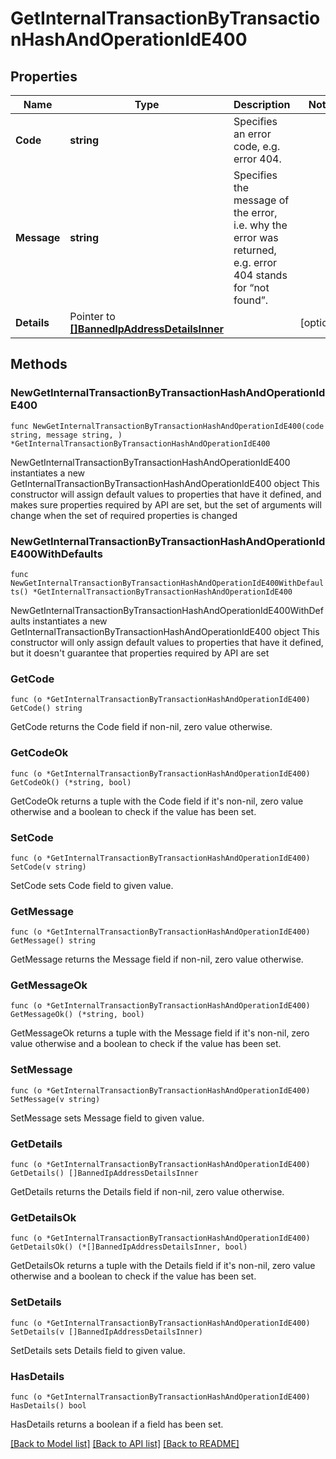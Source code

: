# GetInternalTransactionByTransactionHashAndOperationIdE400

## Properties

Name | Type | Description | Notes
------------ | ------------- | ------------- | -------------
**Code** | **string** | Specifies an error code, e.g. error 404. | 
**Message** | **string** | Specifies the message of the error, i.e. why the error was returned, e.g. error 404 stands for “not found”. | 
**Details** | Pointer to [**[]BannedIpAddressDetailsInner**](BannedIpAddressDetailsInner.md) |  | [optional] 

## Methods

### NewGetInternalTransactionByTransactionHashAndOperationIdE400

`func NewGetInternalTransactionByTransactionHashAndOperationIdE400(code string, message string, ) *GetInternalTransactionByTransactionHashAndOperationIdE400`

NewGetInternalTransactionByTransactionHashAndOperationIdE400 instantiates a new GetInternalTransactionByTransactionHashAndOperationIdE400 object
This constructor will assign default values to properties that have it defined,
and makes sure properties required by API are set, but the set of arguments
will change when the set of required properties is changed

### NewGetInternalTransactionByTransactionHashAndOperationIdE400WithDefaults

`func NewGetInternalTransactionByTransactionHashAndOperationIdE400WithDefaults() *GetInternalTransactionByTransactionHashAndOperationIdE400`

NewGetInternalTransactionByTransactionHashAndOperationIdE400WithDefaults instantiates a new GetInternalTransactionByTransactionHashAndOperationIdE400 object
This constructor will only assign default values to properties that have it defined,
but it doesn't guarantee that properties required by API are set

### GetCode

`func (o *GetInternalTransactionByTransactionHashAndOperationIdE400) GetCode() string`

GetCode returns the Code field if non-nil, zero value otherwise.

### GetCodeOk

`func (o *GetInternalTransactionByTransactionHashAndOperationIdE400) GetCodeOk() (*string, bool)`

GetCodeOk returns a tuple with the Code field if it's non-nil, zero value otherwise
and a boolean to check if the value has been set.

### SetCode

`func (o *GetInternalTransactionByTransactionHashAndOperationIdE400) SetCode(v string)`

SetCode sets Code field to given value.


### GetMessage

`func (o *GetInternalTransactionByTransactionHashAndOperationIdE400) GetMessage() string`

GetMessage returns the Message field if non-nil, zero value otherwise.

### GetMessageOk

`func (o *GetInternalTransactionByTransactionHashAndOperationIdE400) GetMessageOk() (*string, bool)`

GetMessageOk returns a tuple with the Message field if it's non-nil, zero value otherwise
and a boolean to check if the value has been set.

### SetMessage

`func (o *GetInternalTransactionByTransactionHashAndOperationIdE400) SetMessage(v string)`

SetMessage sets Message field to given value.


### GetDetails

`func (o *GetInternalTransactionByTransactionHashAndOperationIdE400) GetDetails() []BannedIpAddressDetailsInner`

GetDetails returns the Details field if non-nil, zero value otherwise.

### GetDetailsOk

`func (o *GetInternalTransactionByTransactionHashAndOperationIdE400) GetDetailsOk() (*[]BannedIpAddressDetailsInner, bool)`

GetDetailsOk returns a tuple with the Details field if it's non-nil, zero value otherwise
and a boolean to check if the value has been set.

### SetDetails

`func (o *GetInternalTransactionByTransactionHashAndOperationIdE400) SetDetails(v []BannedIpAddressDetailsInner)`

SetDetails sets Details field to given value.

### HasDetails

`func (o *GetInternalTransactionByTransactionHashAndOperationIdE400) HasDetails() bool`

HasDetails returns a boolean if a field has been set.


[[Back to Model list]](../README.md#documentation-for-models) [[Back to API list]](../README.md#documentation-for-api-endpoints) [[Back to README]](../README.md)


